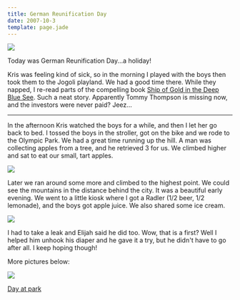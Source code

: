 ```yaml
---
title: German Reunification Day
date: 2007-10-3
template: page.jade
---
```


[![](http://lh6.google.com/ripsawridge/RwPU1pw8IwI/AAAAAAAABKE/tgDkwxmrnGU/s288/P1030470.JPG)](http://picasaweb.google.com/ripsawridge/DayAtPark/photo#5117167619832292098)
  
Today was German Reunification Day...a holiday!
  
  
Kris was feeling kind of sick, so in the morning I played with the boys
then took them to the Jogoli playland. We had a good time there. While
they napped, I re-read parts of the compelling book [Ship of Gold in the Deep Blue See](http://www.amazon.com/Ship-Gold-Deep-Blue-Sea/dp/0375703373/ref=pd_bbs_2/105-6765719-8289256?ie=UTF8&s=books&qid=1191434915&sr=8-2).
Such a neat story. Apparently Tommy Thompson is missing now, and the investors
were never paid? Jeez...
  
---
  
In the afternoon Kris watched the boys for a while, and then I let her
go back to bed. I tossed the boys in the stroller, got on the bike and
we rode to the Olympic Park. We had a great time running up the hill. A
man was collecting apples from a tree, and he retrieved 3 for us. We climbed
higher and sat to eat our small, tart apples.
  
  
[![](http://lh6.google.com/ripsawridge/RwPU3pw8IyI/AAAAAAAABKU/cCmSvaG8PvY/s288/P1030472.JPG)](http://picasaweb.google.com/ripsawridge/DayAtPark/photo#5117167654192030498)
  
  
Later we ran around some more and climbed to the highest point. We could
see the mountains in the distance behind the city. It was a beautiful early
evening. We went to a little kiosk where I got a Radler (1/2 beer, 1/2
lemonade), and the boys got apple juice. We also shared some ice cream.
  
  
[![](http://lh4.google.com/ripsawridge/RwPVFJw8JFI/AAAAAAAABMw/wp3iD4y-bzw/s288/P1030493.JPG)](http://picasaweb.google.com/ripsawridge/DayAtPark/photo#5117167886120264786)
  
  
I had to take a leak and Elijah said he did too. Wow, that is a first?
Well I helped him unhook his diaper and he gave it a try, but he didn't
have to go after all. I keep hoping though!
  
  
More pictures below:
  
[![](http://lh6.google.com/ripsawridge/RwPUu5w8IrE/AAAAAAAABM0/R4pS-V9xsPw/s160-c/DayAtPark.jpg)](http://picasaweb.google.com/ripsawridge/DayAtPark)

[Day at park](http://picasaweb.google.com/ripsawridge/DayAtPark)
